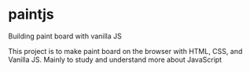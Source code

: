 # paintjs
Building paint board with vanilla JS

This project is to make paint board on the browser with HTML, CSS, and Vanilla JS.
Mainly to study and understand more about JavaScript
